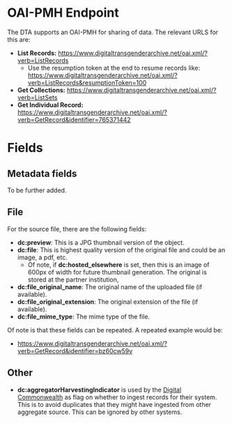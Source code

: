 # OAI-PMH Endpoint

The DTA supports an OAI-PMH for sharing of data. The relevant URLS for this are:
* **List Records:** https://www.digitaltransgenderarchive.net/oai.xml/?verb=ListRecords
  * Use the resumption token at the end to resume records like: https://www.digitaltransgenderarchive.net/oai.xml/?verb=ListRecords&resumptionToken=100
* **Get Collections:** https://www.digitaltransgenderarchive.net/oai.xml/?verb=ListSets
* **Get Individual Record:** https://www.digitaltransgenderarchive.net/oai.xml/?verb=GetRecord&identifier=765371442

# Fields

## Metadata fields 

To be further added.

## File

For the source file, there are the following fields:
* **dc:preview**: This is a JPG thumbnail version of the object.
* **dc:file**: This is highest quality version of the original file and could be an image, a pdf, etc.
  * Of note, if **dc:hosted_elsewhere** is set, then this is an image of 600px of width for future thumbnail generation.
    The original is stored at the partner institution,
* **dc:file_original_name**: The original name of the uploaded file (if available).
* **dc:file_original_extension**: The original extension of the file (if available).
* **dc:file_mime_type**: The mime type of the file.

Of note is that these fields can be repeated. A repeated example would be:
* https://www.digitaltransgenderarchive.net/oai.xml/?verb=GetRecord&identifier=bz60cw59v

## Other

* **dc:aggregatorHarvestingIndicator** is used by the [Digital Commonwealth](https://www.digitalcommonwealth.org) as flag
  on whether to ingest records for their system. This is to avoid duplicates that they might have ingested from other aggregate
  source. This can be ignored by other systems.